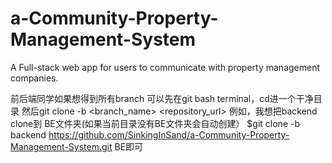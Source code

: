 # a-Community-Property-Management-System
A Full-stack web app for users to communicate with property management companies.

前后端同学如果想得到所有branch
可以先在git bash terminal，cd进一个干净目录
然后git clone -b <branch_name> <repository_url> <folder>
例如，我想把backend clone到 BE文件夹(如果当前目录没有BE文件夹会自动创建）
$git clone -b backend https://github.com/SinkingInSand/a-Community-Property-Management-System.git BE即可
